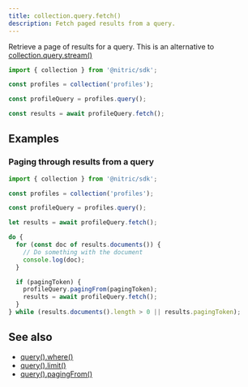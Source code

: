 ```yaml
---
title: collection.query.fetch()
description: Fetch paged results from a query.
---
```


Retrieve a page of results for a query. This is an alternative to [collection.query.stream()](./collection-query-stream)

```javascript
import { collection } from '@nitric/sdk';

const profiles = collection('profiles');

const profileQuery = profiles.query();

const results = await profileQuery.fetch();
```

## Examples

### Paging through results from a query

```javascript
import { collection } from '@nitric/sdk';

const profiles = collection('profiles');

const profileQuery = profiles.query();

let results = await profileQuery.fetch();

do {
  for (const doc of results.documents()) {
    // Do something with the document
    console.log(doc);
  }

  if (pagingToken) {
    profileQuery.pagingFrom(pagingToken);
    results = await profileQuery.fetch();
  }
} while (results.documents().length > 0 || results.pagingToken);
```

## See also

- [query().where()]()
- [query().limit()]()
- [query().pagingFrom()]()
